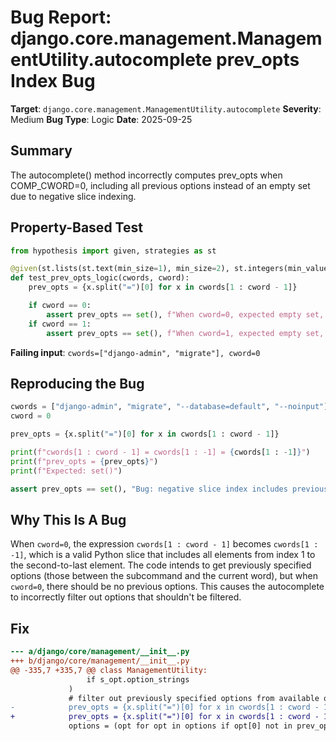 # Bug Report: django.core.management.ManagementUtility.autocomplete prev_opts Index Bug

**Target**: `django.core.management.ManagementUtility.autocomplete`
**Severity**: Medium
**Bug Type**: Logic
**Date**: 2025-09-25

## Summary

The autocomplete() method incorrectly computes prev_opts when COMP_CWORD=0, including all previous options instead of an empty set due to negative slice indexing.

## Property-Based Test

```python
from hypothesis import given, strategies as st

@given(st.lists(st.text(min_size=1), min_size=2), st.integers(min_value=0, max_value=10))
def test_prev_opts_logic(cwords, cword):
    prev_opts = {x.split("=")[0] for x in cwords[1 : cword - 1]}

    if cword == 0:
        assert prev_opts == set(), f"When cword=0, expected empty set, got {prev_opts!r}"
    if cword == 1:
        assert prev_opts == set(), f"When cword=1, expected empty set, got {prev_opts!r}"
```

**Failing input**: `cwords=["django-admin", "migrate"], cword=0`

## Reproducing the Bug

```python
cwords = ["django-admin", "migrate", "--database=default", "--noinput"]
cword = 0

prev_opts = {x.split("=")[0] for x in cwords[1 : cword - 1]}

print(f"cwords[1 : cword - 1] = cwords[1 : -1] = {cwords[1 : -1]}")
print(f"prev_opts = {prev_opts}")
print(f"Expected: set()")

assert prev_opts == set(), "Bug: negative slice index includes previous options"
```

## Why This Is A Bug

When `cword=0`, the expression `cwords[1 : cword - 1]` becomes `cwords[1 : -1]`, which is a valid Python slice that includes all elements from index 1 to the second-to-last element. The code intends to get previously specified options (those between the subcommand and the current word), but when `cword=0`, there should be no previous options. This causes the autocomplete to incorrectly filter out options that shouldn't be filtered.

## Fix

```diff
--- a/django/core/management/__init__.py
+++ b/django/core/management/__init__.py
@@ -335,7 +335,7 @@ class ManagementUtility:
                 if s_opt.option_strings
             )
             # filter out previously specified options from available options
-            prev_opts = {x.split("=")[0] for x in cwords[1 : cword - 1]}
+            prev_opts = {x.split("=")[0] for x in cwords[1 : cword - 1]} if cword > 1 else set()
             options = (opt for opt in options if opt[0] not in prev_opts)
```